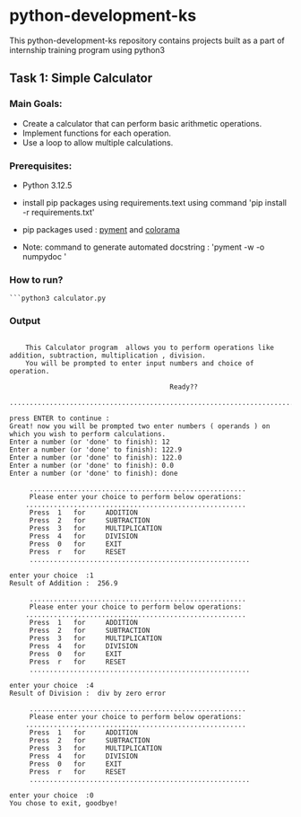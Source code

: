 # python-development-ks
This python-development-ks repository contains projects built as a part of internship training program using python3

## Task 1: Simple Calculator
### Main Goals:
- Create a calculator that can perform basic arithmetic operations.
- Implement functions for each operation.
- Use a loop to allow multiple calculations.

### Prerequisites:
- Python 3.12.5
- install pip packages using requirements.text using command  'pip install -r requirements.txt'

- pip packages used : [pyment](https://pypi.org/project/pyment/) and [colorama](https://pypi.org/project/colorama/)
- Note: command to generate automated docstring : 'pyment -w -o numpydoc <python file name>'


### How to run?
    ```python3 calculator.py

### Output
```.............................Welcome to command line simple Calculator!.......................................
    
    This Calculator program  allows you to perform operations like addition, subtraction, multiplication , division.
    You will be prompted to enter input numbers and choice of operation.
    
                                        Ready??
    ...............................................................................................................
     
press ENTER to continue :
Great! now you will be prompted two enter numbers ( operands ) on which you wish to perform calculations.
Enter a number (or 'done' to finish): 12
Enter a number (or 'done' to finish): 122.9
Enter a number (or 'done' to finish): 122.0
Enter a number (or 'done' to finish): 0.0
Enter a number (or 'done' to finish): done
 
     ......................................................
     Please enter your choice to perform below operations:
    .......................................................
     Press  1   for     ADDITION
     Press  2   for     SUBTRACTION
     Press  3   for     MULTIPLICATION
     Press  4   for     DIVISION
     Press  0   for     EXIT
     Press  r   for     RESET
     .......................................................
     
enter your choice  :1
Result of Addition :  256.9
 
     ......................................................
     Please enter your choice to perform below operations:
    .......................................................
     Press  1   for     ADDITION
     Press  2   for     SUBTRACTION
     Press  3   for     MULTIPLICATION
     Press  4   for     DIVISION
     Press  0   for     EXIT
     Press  r   for     RESET
     .......................................................
     
enter your choice  :4
Result of Division :  div by zero error
 
     ......................................................
     Please enter your choice to perform below operations:
    .......................................................
     Press  1   for     ADDITION
     Press  2   for     SUBTRACTION
     Press  3   for     MULTIPLICATION
     Press  4   for     DIVISION
     Press  0   for     EXIT
     Press  r   for     RESET
     .......................................................
     
enter your choice  :0
You chose to exit, goodbye!

